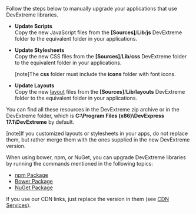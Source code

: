 Follow the steps below to manually upgrade your applications that use DevExtreme libraries.

- **Update Scripts**  
Copy the new JavaScript files from the **[Sources]**/**Lib**/**js** DevExtreme folder to the equivalent folder in your applications.

- **Update Stylesheets**  
    Copy the new CSS files from the **[Sources]**/**Lib**/**css** DevExtreme folder to the equivalent folder in your applications.

    [note]The **css** folder must include the **icons** folder with font icons.

- **Update Layouts**  
Copy the new [layout](/concepts/40%20SPA%20Framework/13%20Built-in%20Layouts '/Documentation/Guide/SPA_Framework/Built-in_Layouts/') files from the **[Sources]**/**Lib**/**layouts** DevExtreme folder to the equivalent folder in your applications.

You can find all these resources in the DevExtreme zip archive or in the DevExtreme folder, which is **C:\Program Files (x86)\DevExpress 17.1\DevExtreme** by default.

[note]If you customized layouts or stylesheets in your apps, do not replace them, but rather merge them with the ones supplied in the new DevExtreme version. 

When using bower, npm, or NuGet, you can upgrade DevExtreme libraries by running the commands mentioned in the following topics:

- [npm Package](/concepts/00%20Getting%20Started/01%20Installation/20%20npm%20Package.md '/Documentation/Guide/Getting_Started/Installation/npm_Package/')
- [Bower Package](/concepts/00%20Getting%20Started/01%20Installation/15%20Bower%20Package.md '/Documentation/Guide/Getting_Started/Installation/Bower_Package/')
- [NuGet Package](/concepts/00%20Getting%20Started/01%20Installation/10%20NuGet%20Package.md '/Documentation/Guide/Getting_Started/Installation/NuGet_Package/')

If you use our CDN links, just replace the version in them (see [CDN Services](/concepts/00%20Getting%20Started/01%20Installation/05%20CDN%20Services '/Documentation/Guide/Getting_Started/Installation/CDN_Services/')).
